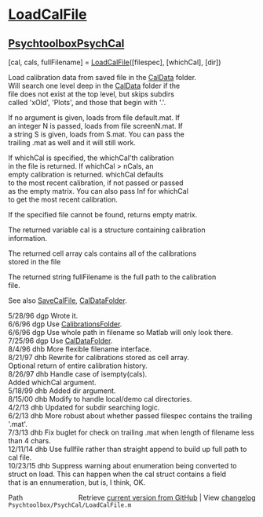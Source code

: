# [LoadCalFile](LoadCalFile)
## [Psychtoolbox](Psychtoolbox)[PsychCal](PsychCal)

[cal, cals, fullFilename] = [LoadCalFile](LoadCalFile)([filespec], [whichCal], [dir])  
  
Load calibration data from saved file in the [CalData](CalData) folder.  
Will search one level deep in the [CalData](CalData) folder if the   
file does not exist at the top level, but skips subdirs  
called 'xOld', 'Plots', and those that begin with '.'.  
  
If no argument is given, loads from file default.mat.  If  
an integer N is passed, loads from file screenN.mat.  If  
a string S is given, loads from S.mat.  You can pass the  
trailing .mat as well and it will still work.  
  
If whichCal is specified, the whichCal'th calibration  
in the file is returned.  If whichCal \> nCals, an  
empty calibration is returned.  whichCal defaults  
to the most recent calibration, if not passed or passed  
as the empty matrix.  You can also pass Inf for whichCal  
to get the most recent calibration.  
  
If the specified file cannot be found, returns empty matrix.  
  
The returned variable cal is a structure containing calibration   
information.  
  
The returned cell array cals contains all of the calibrations  
stored in the file  
  
The returned string fullFilename is the full path to the calibration  
file.  
  
See also [SaveCalFile](SaveCalFile), [CalDataFolder](CalDataFolder).  
  
5/28/96  dgp  Wrote it.  
6/6/96   dgp  Use [CalibrationsFolder](CalibrationsFolder).  
6/6/96   dgp  Use whole path in filename so Matlab will only look there.  
7/25/96  dgp  Use [CalDataFolder](CalDataFolder).  
8/4/96   dhb  More flexible filename interface.  
8/21/97  dhb  Rewrite for calibrations stored as cell array.  
              Optional return of entire calibration history.  
8/26/97  dhb  Handle case of isempty(cals).  
              Added whichCal argument.  
5/18/99  dhb  Added dir argument.  
8/15/00  dhb  Modify to handle local/demo cal directories.  
4/2/13   dhb  Updated for subdir searching logic.  
6/2/13   dhb  More robust about whether passed filespec contains the trailing '.mat'.  
7/3/13   dhb  Fix buglet for check on trailing .mat when length of filename less than 4 chars.  
12/11/14 dhb  Use fullfile rather than straight append to build up full path to cal file.  
10/23/15 dhb  Suppress warning about enumeration being converted to  
              struct on load.  This can happen when the cal struct contains a field  
              that is an ennumeration, but is, I think, OK.  




<div class="code_header" style="text-align:right;">
  <span style="float:left;">Path&nbsp;&nbsp;</span> <span class="counter">Retrieve <a href=
  "https://raw.github.com/Psychtoolbox-3/Psychtoolbox-3/beta/Psychtoolbox/PsychCal/LoadCalFile.m">current version from GitHub</a> | View <a href=
  "https://github.com/Psychtoolbox-3/Psychtoolbox-3/commits/beta/Psychtoolbox/PsychCal/LoadCalFile.m">changelog</a></span>
</div>
<div class="code">
  <code>Psychtoolbox/PsychCal/LoadCalFile.m</code>
</div>

